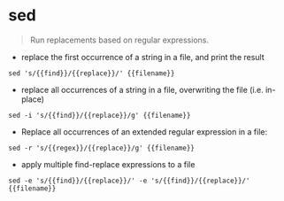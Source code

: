 # sed

> Run replacements based on regular expressions.

- replace the first occurrence of a string in a file, and print the result

`sed 's/{{find}}/{{replace}}/' {{filename}}`

- replace all occurrences of a string in a file, overwriting the file (i.e. in-place)

`sed -i 's/{{find}}/{{replace}}/g' {{filename}}`

- Replace all occurrences of an extended regular expression in a file:

`sed -r 's/{{regex}}/{{replace}}/g' {{filename}}`

- apply multiple find-replace expressions to a file

`sed -e 's/{{find}}/{{replace}}/' -e 's/{{find}}/{{replace}}/' {{filename}}`
